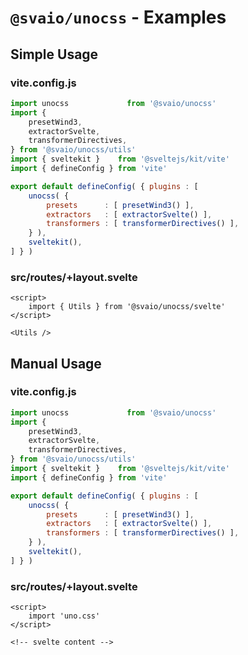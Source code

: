 # `@svaio/unocss` - Examples

## Simple Usage

### vite.config.js

```js
import unocss             from '@svaio/unocss'
import {
	presetWind3,
	extractorSvelte,
	transformerDirectives,
} from '@svaio/unocss/utils'
import { sveltekit }    from '@sveltejs/kit/vite'
import { defineConfig } from 'vite'

export default defineConfig( { plugins : [
	unocss( {
		presets      : [ presetWind3() ],
		extractors   : [ extractorSvelte() ],
		transformers : [ transformerDirectives() ],
	} ),
	sveltekit(),
] } )

```

### src/routes/+layout.svelte

```svelte
<script>
	import { Utils } from '@svaio/unocss/svelte'
</script>

<Utils />

```



## Manual Usage

### vite.config.js

```js
import unocss             from '@svaio/unocss'
import {
	presetWind3,
	extractorSvelte,
	transformerDirectives,
} from '@svaio/unocss/utils'
import { sveltekit }    from '@sveltejs/kit/vite'
import { defineConfig } from 'vite'

export default defineConfig( { plugins : [
	unocss( {
		presets      : [ presetWind3() ],
		extractors   : [ extractorSvelte() ],
		transformers : [ transformerDirectives() ],
	} ),
	sveltekit(),
] } )

```

### src/routes/+layout.svelte

```svelte
<script>
	import 'uno.css'
</script>

<!-- svelte content -->

```




